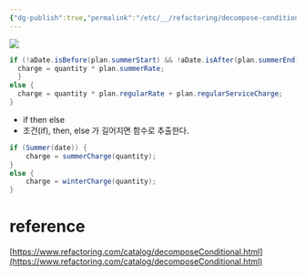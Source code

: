 ```yaml
---
{"dg-publish":true,"permalink":"/etc/__/refactoring/decompose-conditional/","noteIcon":"","created":"2023-12-20T00:33:04.000+09:00"}
---
```



![](https://i.imgur.com/rAb4vHw.png)
```java
if (!aDate.isBefore(plan.summerStart) && !aDate.isAfter(plan.summerEnd)) {
  charge = quantity * plan.summerRate;
  }
else {
  charge = quantity * plan.regularRate + plan.regularServiceCharge;
}
```

- if then else
- 조건(if), then, else 가 길어지면 함수로 추출한다.

```java
if (Summer(date)) {
    charge = summerCharge(quantity);
}
else {
	charge = winterCharge(quantity);
}
```

# reference
[https://www.refactoring.com/catalog/decomposeConditional.html](https://www.refactoring.com/catalog/decomposeConditional.html)